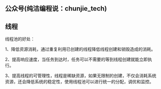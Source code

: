 ## 公众号(纯洁编程说：chunjie_tech)

## 线程

线程池的好处：

1、降低资源消耗，通过重复利用已创建的线程降低线程创建和销毁造成的消耗。

2、提高响应速度，当任务到达时，任务可以不需要的等到线程创建就能立即执行。

3、提高线程的可管理性，线程是稀缺资源，如果无限制的创建，不仅会消耗系统资源，还会降低系统的稳定性，使用线程池可以进行统一的分配，调优和监控。


